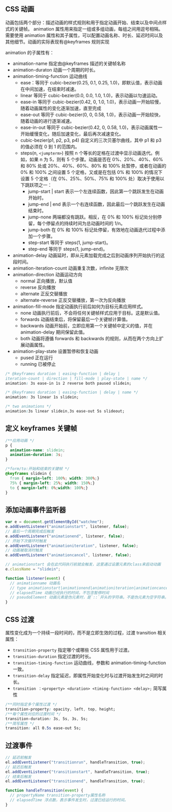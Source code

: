 ## CSS 动画

动画包括两个部分：描述动画的样式规则和用于指定动画开始、结束以及中间点样式的关键帧。
animation 属性用来指定一组或多组动画，每组之间用逗号相隔。需要使用 animation 属性和其子属性，可以配置动画名称、时长、延迟时间以及其他细节。动画的实际表现有@keyframes 规则实现

animation 的子属性有：

- animation-name 指定由@keyframes 描述的关键帧名称
- animation-duraton 动画一个周期的时长。
- animation-timing-function 运动曲线
  - ease：等同于 cubic-bezier(0.25, 0.1, 0.25, 1.0)，即默认值，表示动画在中间加速，在结束时减速。
  - linear 等同于 cubic-bezier(0.0, 0.0, 1.0, 1.0)，表示动画以匀速运动。
  - ease-in 等同于 cubic-bezier(0.42, 0, 1.0, 1.0)，表示动画一开始较慢，随着动画属性的变化逐渐加速，直至完成
  - ease-out 等同于 cubic-bezier(0, 0, 0.58, 1.0)，表示动画一开始较快，随着动画的进行逐渐减速。
  - ease-in-out 等同于 cubic-bezier(0.42, 0, 0.58, 1.0)，表示动画属性一开始缓慢变化，随后加速变化，最后再次减速变化。
  - cubic-bezier(p1, p2, p3, p4) 自定义的三次贝塞尔曲线，其中 p1 和 p3 的值必须在 0 到 1 的范围内。
  - steps(n, `<jumpterm>`) 按照 n 个等长的定格在过渡中显示动画迭代。例如，如果 n 为 5，则有 5 个步骤。动画是否在 0%、20%、40%、60% 和 80% 处或 20%、40%、60%、80% 和 100% 处暂停，或者在动画的 0% 和 100% 之间设置 5 个定格，又或是在包括 0% 和 100% 的情况下设置 5 个定格（在 0%、25%、50%、75% 和 100% 处）取决于使用以下跳跃项之一：
    - jump-start | start 表示一个左连续函数，因此第一个跳跃发生在动画开始时。
    - jump-end | end 表示一个右连续函数，因此最后一个跳跃发生在动画结束时。
    - jump-none 两端都没有跳跃。相反，在 0% 和 100% 标记处分别停留，每个停留点的持续时间为总动画时间的 1/n。
    - jump-both 在 0% 和 100% 标记处停留，有效地在动画迭代过程中添加一个步骤。
    - step-start 等同于 steps(1, jump-start)。
    - step-end 等同于 steps(1, jump-end)。
- animation-delay 动画延时，即从元素加载完成之后到动画序列开始执行的这段时间。
- animation-iteration-count 动画重复次数，infinite 无限次
- animation-direction 动画运动方向
  - normal 正向播放，默认值
  - reverse 反向播放
  - alternate 正反交替播放
  - alternate-reverse 正反交替播放，第一次为反向播放
- animation-fill-mode 指定动画执行前后如何为目标元素应用样式。
  - none 动画执行前后，不会将任何关键帧样式应用于目标。这是默认值。
  - forwards 动画结束后，将保留最后一个关键帧计算值。
  - backwards 动画开始前，立即应用第一个关键帧中定义的值，并在 animation-delay 期间保留此值。
  - both 动画将遵循 forwards 和 backwards 的规则，从而在两个方向上扩展动画属性。
- animation-play-state 设置暂停和恢复动画
  - pused 正在运行
  - running 已被停止

```CSS
/* @keyframes duration | easing-function | delay |
iteration-count | direction | fill-mode | play-state | name */
animation: 3s ease-in 1s 2 reverse both paused slidein;

/* @keyframes duration | easing-function | delay | name */
animation: 3s linear 1s slidein;

/* two animations */
animation:3s linear slidein,3s ease-out 5s slideout;
```

## 定义 keyframes 关键帧

```CSS
/**应用动画 */
p {
  animation-name: slidein;
  animation-duration: 3s;
}

/*form/to:开始和结束的关键帧 */
@keyframes slidein {
  from { margin-left: 100%; width: 300%;}
  75% { margin-left: 25%; width: 150%;}
  to { margin-left: 0%;width: 100%;}
}
```

## 添加动画事件监听器

```js
var e = document.getElementById("watchme");
e.addEventListener("animationstart", listener, false);
// 最后一个周期完成后触发
e.addEventListener("animationend", listener, false);
// 开始下次循环时触发
e.addEventListener("animationiteration", listener, false);
// 动画被取消时触发
e.addEventListener("animationcancel", listener, false);

// animationstart 会在此代码执行前就会触发，这里通过设置元素的class来启动动画
e.className = "slidein";

function listener(event) {
  // animationname 动画名
  // type animationstart|animationend|animationiteration|animationcancel
  // elapsedTime 动画已经执行的时间，不包含暂停时间
  // pseudoElement 动画元素是伪元素时，是`::`开头的字符串。不是伪元素为空字符串。
}
```

## CSS 过渡

属性变化成为一个持续一段时间的，而不是立即生效的过程，过渡 transition 相关属性：

- `transition-property` 指定哪个或哪些 CSS 属性用于过渡。
- `transition-duration` 指定过渡的时长。
- `transition-timing-function` 运动曲线，参数和 animation-timing-function 一致。
- `transition-delay` 指定延迟，即属性开始变化时与过渡开始发生时之间的时长。
- `transition ：<property> <duration> <timing-function> <delay>;` 简写属性

```css
/**同时指定多个属性过渡 */
transition-property: opacity, left, top, height;
/**每个属性对应的过渡时间 */
transition-duration: 3s, 5s, 3s, 5s;
/**简写属性 */
transition: all 0.5s ease-out 5s;
```

## 过渡事件

```js
// 延迟前触发
el.addEventListener("transitionrun", handleTransition, true);
// 延迟后触发
el.addEventListener("transitionstart", handleTransition, true);
// 结束后触发
el.addEventListener("transitionend", handleTransition, true);

function handleTransition(event) {
  // propertyName transition-property属性名称
  // elapsedTime 浮点数，表示事件发生时，过渡已经运行的时间。
}
```
